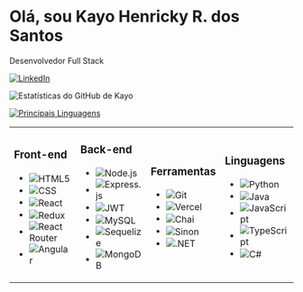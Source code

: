 # Olá, sou Kayo Henricky R. dos Santos
Desenvolvedor Full Stack

[![LinkedIn](https://img.shields.io/badge/LinkedIn-0077B5?style=for-the-badge&logo=linkedin&logoColor=white)](https://www.linkedin.com/in/kayohenricky/)

![Estatísticas do GitHub de Kayo](https://github-readme-stats.vercel.app/api?username=kayohr&show_icons=true&theme=dracula)

[![Principais Linguagens](https://github-readme-stats.vercel.app/api/top-langs/?username=kayohr&hide_progress=true)](https://github.com/kayohr/github-readme-stats)

<table>
  <tr>
    <td>
      <h3>Front-end</h3>
      <ul>
        <li>
          <img align="center" alt="HTML5" src="https://img.shields.io/badge/HTML5-E34F26?style=for-the-badge&logo=html5&logoColor=white">
        </li>
        <li>
          <img align="center" alt="CSS" src="https://img.shields.io/badge/CSS-239120?&style=for-the-badge&logo=css3&logoColor=white">
        </li>
        <li>
          <img align="center" alt="React" src="https://img.shields.io/badge/React-20232A?style=for-the-badge&logo=react&logoColor=61DAFB">
        </li>
        <li>
          <img align="center" alt="Redux" src="https://img.shields.io/badge/Redux-593D88?style=for-the-badge&logo=redux&logoColor=white">
        </li>
        <li>
          <img align="center" alt="React Router" src="https://img.shields.io/badge/React_Router-CA4245?style=for-the-badge&logo=react-router&logoColor=white">
        </li>
        <li>
          <img align="center" alt="Angular" src="https://img.shields.io/badge/Angular-DD0031?style=for-the-badge&logo=angular&logoColor=white">
        </li>
      </ul>
    </td>
    <td>
      <h3>Back-end</h3>
      <ul>
        <li>
          <img align="center" alt="Node.js" src="https://img.shields.io/badge/Node.js-43853D?style=for-the-badge&logo=node.js&logoColor=white">
        </li>
        <li>
          <img align="center" alt="Express.js" src="https://img.shields.io/badge/Express.js-404D59?style=for-the-badge">
        </li>
        <li>
          <img align="center" alt="JWT" src="https://img.shields.io/badge/JWT-black?style=for-the-badge&logo=JSON%20web%20tokens">
        </li>
        <li>
          <img align="center" alt="MySQL" src="https://img.shields.io/badge/MySQL-00000F?style=for-the-badge&logo=mysql&logoColor=white">
        </li>
        <li>
          <img align="center" alt="Sequelize" src="https://img.shields.io/badge/sequelize-323330?style=for-the-badge&logo=sequelize&logoColor=blue">
        </li>
        <li>
          <img align="center" alt="MongoDB" src="https://img.shields.io/badge/MongoDB-4EA94B?style=for-the-badge&logo=mongodb&logoColor=white">
        </li>
      </ul>
    </td>
    <td>
      <h3>Ferramentas</h3>
      <ul>
        <li>
          <img align="center" alt="Git" src="https://img.shields.io/badge/Git-E44C30?style=for-the-badge&logo=git&logoColor=white">
        </li>
        <li>
          <img align="center" alt="Vercel" src="https://img.shields.io/badge/vercel-%23000000.svg?style=for-the-badge&logo=vercel&logoColor=white">
        </li>
        <li>
          <img align="center" alt="Chai" src="https://img.shields.io/badge/chai.js-323330?style=for-the-badge&logo=chai&logoColor=red">
        </li>
        <li>
          <img align="center" alt="Sinon" src="https://img.shields.io/badge/sinon.js-323330?style=for-the-badge&logo=sinon">
        </li>
        <li>
          <img align="center" alt=".NET" src="https://img.shields.io/badge/.NET-5C2D91?style=for-the-badge&logo=.net&logoColor=white">
        </li>
      </ul>
    </td>
    <td>
      <h3>Linguagens</h3>
      <ul>
        <li>
          <img align="center" alt="Python" src="https://img.shields.io/badge/Python-000?style=for-the-badge&logo=python">
        </li>
        <li>
          <img align="center" alt="Java" src="https://img.shields.io/badge/Java-ED8B00?style=for-the-badge&logo=openjdk&logoColor=white">
        </li>
        <li>
          <img align="center" alt="JavaScript" src="https://img.shields.io/badge/JavaScript-F7DF1E?style=for-the-badge&logo=javascript&logoColor=black">
        </li>
        <li>
          <img align="center" alt="TypeScript" src="https://img.shields.io/badge/TypeScript-007ACC?style=for-the-badge&logo=typescript&logoColor=white">
        </li>
        <li>
          <img align="center" alt="C#" src="https://img.shields.io/badge/C%23-239120?style=for-the-badge&logo=c-sharp&logoColor=white">
        </li>
      </ul>
    </td>
  </tr>
</table>


